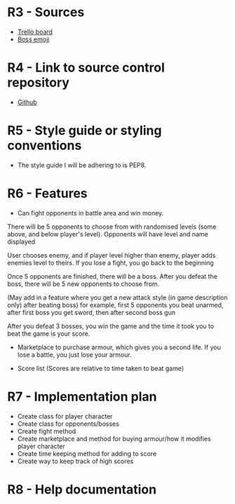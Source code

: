 # R3 - Sources
- [Trello board](https://trello.com/invite/b/0atoXcqa/6fe6d7da1695821e87bcea4adfca18d1/t1a3-fight-game)
- [Boss emoji](https://www.asciiart.eu/electronics/robots)

# R4 - Link to source control repository
- [Github](https://github.com/john-masters/JohnMasters_T1A3)

# R5 - Style guide or styling conventions
- The style guide I will be adhering to is PEP8.

# R6 - Features
- Can fight opponents in battle area and win money.

There will be 5 opponents to choose from with randomised levels (some above, and below player's level).
Opponents will have level and name displayed

User chooses enemy, and if player level higher than enemy, player adds enemies level to theirs.
If you lose a fight, you go back to the beginning

Once 5 opponents are finished, there will be a boss. 
After you defeat the boss, there will be 5 new opponents to choose from.

(May add in a feature where you get a new attack style (in game description only) after beating boss)
for example, first 5 opponents you beat unarmed, after first boss you get sword, then after second boss gun

After you defeat 3 bosses, you win the game and the time it took you to beat the game is your score.

- Marketplace to purchase armour, which gives you a second life. If you lose a battle, you just lose your armour. 

- Score list (Scores are relative to time taken to beat game)

# R7 - Implementation plan
- Create class for player character
- Create class for opponents/bosses
- Create fight method
- Create marketplace and method for buying armour/how it modifies player character
- Create time keeping method for adding to score
- Create way to keep track of high scores

# R8 - Help documentation
